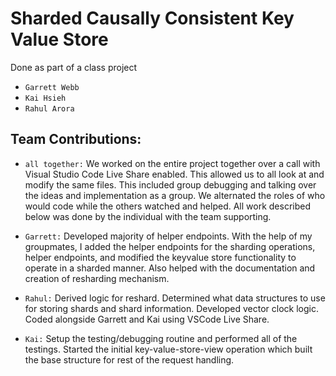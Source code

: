 # Sharded Causally Consistent Key Value Store
Done as part of a class project

* `Garrett Webb`
* `Kai Hsieh`
* `Rahul Arora`

## Team Contributions:
* `all together:`  We worked on the entire project together over a call with Visual Studio Code Live Share enabled. This allowed us to all look at and modify the same files. This included group debugging and talking over the ideas and implementation as a group. We alternated the roles of who would code while the others watched and helped. All work described below was done by the individual with the team supporting.

* `Garrett:` Developed majority of helper endpoints. With the help of my groupmates, I added the helper endpoints for the sharding operations, helper endpoints, and modified the keyvalue store functionality to operate in a sharded manner. Also helped with the documentation and creation of resharding mechanism.

* `Rahul:` Derived logic for reshard. Determined what data structures to use for storing shards and shard information. Developed vector clock logic. Coded alongside Garrett and Kai using VSCode Live Share. 

* `Kai:` Setup the testing/debugging routine and performed all of the testings. Started the initial key-value-store-view operation which built the base structure for rest of the request handling.
